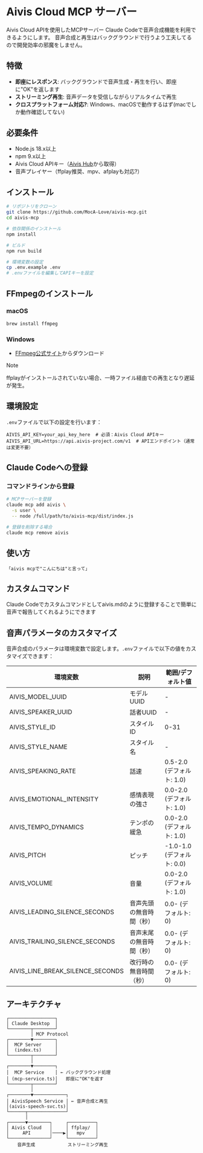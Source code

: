 # Aivis Cloud MCP サーバー

Aivis Cloud APIを使用したMCPサーバー
Claude Codeで音声合成機能を利用できるようにします。
音声合成と再生はバックグラウンドで行うよう工夫してるので開発効率の邪魔をしません。

## 特徴

- **即座にレスポンス**:
  バックグラウンドで音声生成・再生を行い、即座に"OK"を返します
- **ストリーミング再生**: 音声データを受信しながらリアルタイムで再生
- **クロスプラットフォーム対応?**:
  Windows、macOSで動作するはず(macでしか動作確認してない)

## 必要条件

- Node.js 18.x以上
- npm 9.x以上
- Aivis Cloud
  APIキー（[Aivis Hub](https://hub.aivis-project.com/cloud-api/api-keys)から取得）
- 音声プレイヤー（ffplay推奨、mpv、afplayも対応?）

## インストール

```bash
# リポジトリをクローン
git clone https://github.com/MocA-Love/aivis-mcp.git
cd aivis-mcp

# 依存関係のインストール
npm install

# ビルド
npm run build

# 環境変数の設定
cp .env.example .env
# .envファイルを編集してAPIキーを設定
```

## FFmpegのインストール

### macOS

```bash
brew install ffmpeg
```

### Windows

- [FFmpeg公式サイト](https://ffmpeg.org/download.html)からダウンロード

> [!NOTE]
> ffplayがインストールされていない場合、一時ファイル経由での再生となり遅延が発生。

## 環境設定

`.env`ファイルで以下の設定を行います：

```env
AIVIS_API_KEY=your_api_key_here  # 必須：Aivis Cloud APIキー
AIVIS_API_URL=https://api.aivis-project.com/v1  # APIエンドポイント（通常は変更不要）
```

## Claude Codeへの登録

### コマンドラインから登録

```bash
# MCPサーバーを登録
claude mcp add aivis \
  -s user \
  -- node /full/path/to/aivis-mcp/dist/index.js

# 登録を削除する場合
claude mcp remove aivis
```

## 使い方

```
「aivis mcpで"こんにちは"と言って」
```

## カスタムコマンド

Claude
Codeでカスタムコマンドとしてaivis.mdのように登録することで簡単に音声で報告してくれるようにできます

## 音声パラメータのカスタマイズ

音声合成のパラメータは環境変数で設定します。`.env`ファイルで以下の値をカスタマイズできます：

| 環境変数                         | 説明                     | 範囲/デフォルト値          |
| -------------------------------- | ------------------------ | -------------------------- |
| AIVIS_MODEL_UUID                 | モデルUUID               | -                          |
| AIVIS_SPEAKER_UUID               | 話者UUID                 | -                          |
| AIVIS_STYLE_ID                   | スタイルID               | 0-31                       |
| AIVIS_STYLE_NAME                 | スタイル名               | -                          |
| AIVIS_SPEAKING_RATE              | 話速                     | 0.5-2.0 (デフォルト: 1.0)  |
| AIVIS_EMOTIONAL_INTENSITY        | 感情表現の強さ           | 0.0-2.0 (デフォルト: 1.0)  |
| AIVIS_TEMPO_DYNAMICS             | テンポの緩急             | 0.0-2.0 (デフォルト: 1.0)  |
| AIVIS_PITCH                      | ピッチ                   | -1.0-1.0 (デフォルト: 0.0) |
| AIVIS_VOLUME                     | 音量                     | 0.0-2.0 (デフォルト: 1.0)  |
| AIVIS_LEADING_SILENCE_SECONDS    | 音声先頭の無音時間（秒） | 0.0- (デフォルト: 0)       |
| AIVIS_TRAILING_SILENCE_SECONDS   | 音声末尾の無音時間（秒） | 0.0- (デフォルト: 0)       |
| AIVIS_LINE_BREAK_SILENCE_SECONDS | 改行時の無音時間（秒）   | 0.0- (デフォルト: 0)       |

## アーキテクチャ

```
┌─────────────────┐
│ Claude Desktop  │
└────────┬────────┘
         │ MCP Protocol
┌────────▼────────┐
│  MCP Server     │
│  (index.ts)     │
└────────┬────────┘
         │
┌────────▼────────┐
│  MCP Service    │ ← バックグラウンド処理
│ (mcp-service.ts)│   即座に"OK"を返す
└────────┬────────┘
         │
┌────────▼────────────┐
│ AivisSpeech Service │ ← 音声合成と再生
│(aivis-speech-svc.ts)│
└──────┬──────────────┘
       │
┌──────▼────────┐     ┌──────────┐
│ Aivis Cloud   │     │ ffplay/  │
│     API       │────▶│   mpv    │
└───────────────┘     └──────────┘
    音声生成            ストリーミング再生
```
